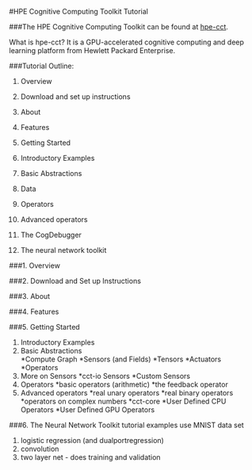 #HPE Cognitive Computing Toolkit Tutorial

###The HPE Cognitive Computing Toolkit can be found at [hpe-cct](https://github.com/hpe-cct "HPE Cognitive Computing Toolkit").

What is hpe-cct?  It is a GPU-accelerated cognitive computing and deep learning platform from Hewlett Packard Enterprise.

###Tutorial Outline:

1. Overview
2. Download and set up instructions
3. About
4. Features
5. Getting Started

  1. Introductory Examples
  2. Basic Abstractions  
  3. Data 
  4. Operators
  5. Advanced operators
  6. The CogDebugger

6. The neural network toolkit 
  
###1. Overview
<try to make this not an exact duplicate of the Cog Tutorial>
<dump it down>

###2. Download and Set up Instructions

###3. About

###4. Features

###5. Getting Started

1. Introductory Examples
2. Basic Abstractions  
  *Compute Graph
  *Sensors (and Fields)
  *Tensors
  *Actuators
  *Operators
3. More on Sensors
  *cct-io Sensors
  *Custom Sensors
4. Operators
  *basic operators (arithmetic)
  *the feedback operator
5. Advanced operators
  *real unary operators
  *real binary operators
  *operators on complex numbers
  *cct-core
  *User Defined CPU Operators
  *User Defined GPU Operators

###6. The Neural Network Toolkit
tutorial examples 
use MNIST data set
1. logistic regression (and dualportregression)
2. convolution
3. two layer net - does training and validation 




